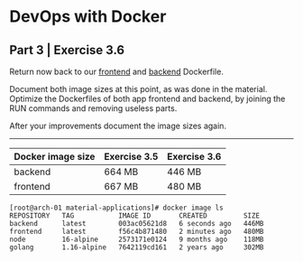 
# DevOps with Docker
## Part 3 | Exercise 3.6

Return now back to our [frontend](https://github.com/docker-hy/material-applications/tree/main/example-frontend) and [backend](https://github.com/docker-hy/material-applications/tree/main/example-backend) Dockerfile.

Document both image sizes at this point, as was done in the material. Optimize the Dockerfiles of both app frontend and backend, by joining the RUN commands and removing useless parts.

After your improvements document the image sizes again.

---

| Docker image size | Exercise 3.5 | Exercise 3.6 |
| ----------------- | ------------ | ------------ |
| backend | 664 MB | 446 MB |
| frontend | 667 MB | 480 MB |

```shell
[root@arch-01 material-applications]# docker image ls
REPOSITORY   TAG           IMAGE ID       CREATED         SIZE
backend      latest        003ac05621d8   6 seconds ago   446MB
frontend     latest        f56c4b871480   2 minutes ago   480MB
node         16-alpine     2573171e0124   9 months ago    118MB
golang       1.16-alpine   7642119cd161   2 years ago     302MB
```
